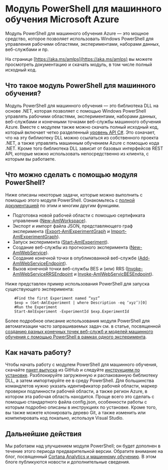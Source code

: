 <properties
	pageTitle="Модуль PowerShell для машинного обучения Microsoft Azure | Microsoft Azure"
	description="Модуль PowerShell для машинного обучения Azure доступен в режиме общедоступной предварительной версии. Используйте PowerShell для создания рабочих областей, экспериментов, веб-служб, а также управления этими компонентами."
	keywords="эксперимент,линейная регрессия,алгоритмы машинного обучения,руководство по машинному обучению,приемы прогнозного моделирования,эксперимент по обработке и анализу данных"
	services="machine-learning"
	documentationCenter=""
	authors="hning86"
	manager="jhubbard"
	editor="cgronlun"/>

<tags
	ms.service="machine-learning"
	ms.workload="data-services"
	ms.tgt_pltfrm="na"
	ms.devlang="na"
	ms.topic="hero-article"
	ms.date="08/05/2016"
	ms.author="garye;haining"/>

# Модуль PowerShell для машинного обучения Microsoft Azure

Модуль PowerShell для машинного обучения Azure — это мощное средство, которое позволяет использовать Windows PowerShell для управления рабочими областями, экспериментами, наборами данных, веб-службами и пр.

На странице [https://aka.ms/amlps](https://aka.ms/amlps) вы можете просмотреть документацию и скачать модуль, в том числе полный исходный код.

## Что такое модуль PowerShell для машинного обучения?

Модуль PowerShell для машинного обучения — это библиотека DLL на основе .NET, которая позволяет с помощью Windows PowerShell управлять рабочими областями, экспериментами, наборами данных, веб-службами и конечными точками веб-службы машинного обучения Azure. Вместе с модулем также можно скачать полный исходный код, который включает четко разделенный [уровень API C#](https://github.com/hning86/azuremlps/blob/master/code/AzureMLSDK.cs). Это означает, что на эту библиотеку DLL можно ссылаться из собственного проекта .NET, а также управлять машинным обучением Azure с помощью кода .NET. Кроме того библиотека DLL зависит от базовых интерфейсов REST API, которые можно использовать непосредственно из клиента, с которым вы работаете.

## Что можно сделать с помощью модуля PowerShell?

Ниже описаны некоторые задачи, которые можно выполнить с помощью этого модуля PowerShell. Ознакомьтесь с [полной документацией](https://aka.ms/amlps) по этим и многим другим функциям.

- Подготовка новой рабочей области с помощью сертификата управления ([New-AmlWorkspace](https://github.com/hning86/azuremlps#new-amlworkspace)).
- Экспорт и импорт файла JSON, представляющего граф эксперимента ([Export-AmlExperimentGraph](https://github.com/hning86/azuremlps#export-amlexperimentgraph) и [Import-AmlExperimentGraph](https://github.com/hning86/azuremlps#import-amlexperimentgraph)).
- Запуск эксперимента ([Start-AmlExperiment](https://github.com/hning86/azuremlps#start-amlexperiment)).
- Создание веб-службы из прогнозного эксперимента ([New-AmlWebService](https://github.com/hning86/azuremlps#new-amlwebservice)).
- Создание конечной точки в опубликованной веб-службе ([Add-AmlWebServiceEndpoint](https://github.com/hning86/azuremlps#add-amlwebserviceendpoint)).
- Вызов конечной точки веб-службы BES и (или) RRS ([Invoke-AmlWebServiceRRSEndpoint](https://github.com/hning86/azuremlps#invoke-amlwebservicerrsendpoint) и [Invoke-AmlWebServicBESEndpoint](https://github.com/hning86/azuremlps#invoke-amlwebservicebesendpoint)).

Ниже представлен пример использования PowerShell для запуска существующего эксперимента:

		#Find the first Experiment named “xyz”
		$exp = (Get-AmlExperiment | where Description -eq ‘xyz’)[0]
		#Run the Experiment
		Start-AmlExperiment -ExperimentId $exp.ExperimentId 

Более подробное описание использования модуля PowerShell для автоматизации часто запрашиваемых задач см. в статье, посвященной [созданию разных конечных точек веб-служб и моделей машинного обучения с помощью PowerShell в рамках одного эксперимента](machine-learning-create-models-and-endpoints-with-powershell.md).

## Как начать работу?

Чтобы начать работу с модулем PowerShell для машинного обучения, скачайте [пакет выпуска](https://github.com/hning86/azuremlps/releases) из GitHub и следуйте [инструкциям по установке](https://github.com/hning86/azuremlps/blob/master/README.md). Разблокируйте загруженную и распакованную библиотеку DLL, а затем импортируйте ее в среду PowerShell. Для большинства командлетов нужно указать идентификатор рабочей области, маркер проверки подлинности рабочей области, а также регион Azure, в котором эта рабочая область находится. Проще всего это сделать с помощью стандартного файла config.json, особенности работы с которым подробно описаны в инструкциях по установке. Кроме того, вы также можете клонировать дерево Git, а также изменить или компилировать код локально, используя Visual Studio.

## Дальнейшие действия

Мы работаем над улучшением модуля PowerShell; он будет дополнен в течение этого периода предварительной версии. Обратите внимание на блог, посвященный [Cortana Analytics и машинному обучению](https://blogs.technet.microsoft.com/machinelearning/). В этом блоге публикуются новости и дополнительные сведения.

<!---HONumber=AcomDC_0914_2016-->